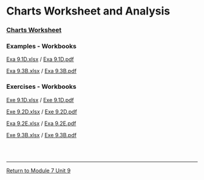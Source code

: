 # Charts Worksheet and Analysis

### [Charts Worksheet](RMPP_Unit09_Worksheet.pdf)

### Examples - Workbooks
[Exa 9.1D.xlsx](RMPP_Unit09_Exa9.1D.xlsx) / [Exa 9.1D.pdf](RMPP_Unit09_Exa9.1D.pdf)<br>

[Exa 9.3B.xlsx](RMPP_Unit09_Exa9.3B.xlsx) / [Exa 9.3B.pdf](RMPP_Unit09_Exa9.3B.pdf)<br>


### Exercises - Workbooks
[Exe 9.1D.xlsx](RMPP_Unit09_Exe9.1D.xlsx) / [Exe 9.1D.pdf](RMPP_Unit09_Exe9.1D.pdf)<br>

[Exe 9.2D.xlsx](RMPP_Unit09_Exe9.2D.xlsx) / [Exe 9.2D.pdf](RMPP_Unit09_Exe9.2D.pdf)<br>

[Exa 9.2E.xlsx](RMPP_Unit09_Exa9.2E.xlsx) / [Exa 9.2E.pdf](RMPP_Unit09_Exa9.2E.pdf)<br>

[Exe 9.3B.xlsx](RMPP_Unit09_Exe9.3B.xlsx) / [Exe 9.3B.pdf](RMPP_Unit09_Exe9.3B.pdf)<br>


<br><br>

---

[Return to Module 7 Unit 9](RMPP_Unit09.md)
